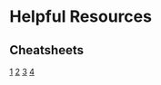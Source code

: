 # Helpful Resources

## Cheatsheets

[1](https://www.pluralsight.com/resources/blog/cloud/a-vim-cheat-sheet-reference-guide)
[2](https://vim.rtorr.com)
[3](https://devhints.io/vim)
[4](https://vimsheet.com)